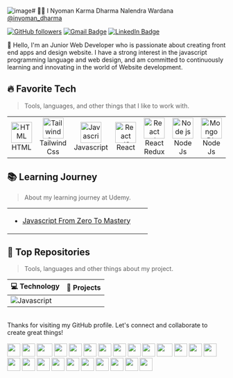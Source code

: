 ![image](https://github.com/Marst313/Marst313/assets/50996212/081527b5-31da-4eb3-ac9c-d89674ce523b)# 👨‍💻 I Nyoman Karma Dharma Nalendra Wardana [@inyoman_dharma]((https://www.instagram.com/inyoman_dharma/))

[![GitHub followers](https://img.shields.io/github/followers/Marst313?label=Follow&style=social)](https://github.com/Marst313/?tab=follow)
[![Gmail Badge](https://img.shields.io/badge/-dlegoinyoman1@gmail.com-c14438?style=social&logo=Gmail&logoColor=red&link=mailto:dlegoinyoman1@gmail.com)](mailto:dlegoinyoman1@gmail.com)
[![LinkedIn Badge](https://img.shields.io/badge/-LinkedIn-blue?style=social&logo=Linkedin&logoColor=blue&link=https://www.linkedin.com/in/i-nyoman-karma-dharma-nalendra-wardana/)](https://www.linkedin.com/in/i-nyoman-karma-dharma-nalendra-wardana/)


:wave: Hello, I'm an Junior Web Developer who is passionate about creating front end apps and design website. I have a strong interest in the javascript programming language and web design, and am committed to continuously learning and innovating in the world of Website development.

<h2 align="left" id="macropower-tech">🔥 Favorite Tech</h2>

> Tools, languages, and other things that I like to work with.

<table>
  <tr>
  <td align="center"  width="96">
      <a>
        <img src="https://upload.wikimedia.org/wikipedia/commons/thumb/3/38/HTML5_Badge.svg/2048px-HTML5_Badge.svg.png" width="48" height="48" alt="HTML" />
      <br>HTML
    </td>
   <td align="center"  width="96">
      <a>
        <img src="https://upload.wikimedia.org/wikipedia/commons/thumb/d/d5/Tailwind_CSS_Logo.svg/320px-Tailwind_CSS_Logo.svg.png" width="48" height="48" alt="Tailwind Css" />
      </a>
      <br>Tailwind Css
    </td>
    <td align="center" width="96">
      <a>
       <img src="https://www.freepnglogos.com/uploads/javascript-png/javascript-vector-logo-yellow-png-transparent-javascript-vector-12.png" width="48" height="48" alt="Javascript" />
      </a>
      <br>Javascript
    </td>
    <td align="center" width="96">
      <a>
     <img src="https://upload.wikimedia.org/wikipedia/commons/thumb/a/a7/React-icon.svg/768px-React-icon.svg.png" width="48" height="48" alt="React JS" />
      </a>
      <br>React
    </td>
    <td align="center" width="96">
      <a>
        <img src="https://miro.medium.com/v2/resize:fit:500/1*tOI6UC5EaS2fPItCesI-AQ.png" width="48" height="48" alt="React redux" />
      </a>
      <br>React Redux
    </td>
 <td align="center" width="96">
      <a>
        <img src="https://seeklogo.com/images/N/nodejs-logo-FBE122E377-seeklogo.com.png" width="48" height="48" alt="Node js" />
      </a>
      <br>Node Js
    </td>
 <td align="center" width="96">
      <a>
        <img src="https://w7.pngwing.com/pngs/956/695/png-transparent-mongodb-original-wordmark-logo-icon-thumbnail.png" width="48" height="48" alt="Mongo Db" />
      </a>
      <br>Node Js
    </td>
  </tr>
</table>

<h2 align="left" id="macropower-tech">📚 Learning Journey</h2>

> About my learning journey at Udemy.

<table>
<tr>
<td>

<!-- BLOG-POST-LIST:START -->
- [Javascript From Zero To Mastery]()

<!-- BLOG-POST-LIST:END -->

</td>
<td>

<!-- BLOG-POST-LIST:START -->

<!-- BLOG-POST-LIST:END -->

</td>
<td>

<!-- BLOG-POST-LIST:START -->

<!-- BLOG-POST-LIST:END -->

</td>
</tr>
</table>

<h2 align="left" id="macropower-tech">🎯 Top Repositories</h2>

> Tools, languages and other things about my project.

<!-- START OF PROFILE STACK, DO NOT REMOVE -->
| 💻 **Technology** | 🚀 **Projects** |
| - | - |
| ![Javascript](https://img.shields.io/static/v1?label=&message=Javascript&color=3776AB&logo=Javascript&logoColor=FFFFFF)|

<!-- END OF PROFILE STACK, DO NOT REMOVE -->

<!-- BLOG-POST-LIST:START -->
<br>
Thanks for visiting my GitHub profile. Let's connect and collaborate to create great things!
<!-- BLOG-POST-LIST:END -->


<div>
  <br>
    <img src="https://cultofthepartyparrot.com/parrots/hd/githubparrot.gif" width="30" height="30"/>
    <img src="https://cultofthepartyparrot.com/flags/hd/indiaparrot.gif" width="30" height="30"/>
    <img src="https://cultofthepartyparrot.com/parrots/asyncparrot.gif" width="36" height="30"/>
    <img src="https://cultofthepartyparrot.com/parrots/hd/exceptionallyfastparrot.gif" width="30" height="30"/>
    <img src="https://cultofthepartyparrot.com/parrots/hd/60fpsparrot.gif" width="30" height="30"/>
    <img src="https://cultofthepartyparrot.com/parrots/hd/jumpingparrot.gif" width="30" height="30"/>
    <img src="https://cultofthepartyparrot.com/parrots/hd/opensourceparrot.gif" width="30" height="30"/>
    <img src="https://cultofthepartyparrot.com/parrots/hd/dealwithitnowparrot.gif" width="30" height="30"/>
    <img src="https://cultofthepartyparrot.com/parrots/hd/hypnoparrotlight.gif" width="30" height="30"/>
    <img src="https://cultofthepartyparrot.com/parrots/databaseparrot.gif" width="30" height="30"/>
    <img src="https://cultofthepartyparrot.com/parrots/fixparrot.gif" width="36" height="30"/>
    <img src="https://cultofthepartyparrot.com/parrots/hd/laptop_parrot.gif" width="30" height="30"/>
    <img src="https://cultofthepartyparrot.com/parrots/hd/spinningparrot.gif" width="30" height="30"/>
    <img src="https://cultofthepartyparrot.com/parrots/hd/levitationparrot.gif" width="30" height="30"/>
    <img src="https://cultofthepartyparrot.com/parrots/hd/meldparrot.gif" width="30" height="30"/>
    <img src="https://cultofthepartyparrot.com/parrots/slomoparrot.gif" width="30" height="30"/>
    <img src="https://cultofthepartyparrot.com/parrots/hd/moonwalkingparrot.gif" width="30" height="30"/>
    <img src="https://cultofthepartyparrot.com/parrots/hd/stableparrot.gif" width="30" height="30"/>
    <img src="https://cultofthepartyparrot.com/parrots/hd/scienceparrot.gif" width="30" height="30"/>
    <img src="https://cultofthepartyparrot.com/parrots/hd/pirateparrot.gif" width="30" height="30"/>
    <img src="https://cultofthepartyparrot.com/parrots/hd/footballparrot.gif" width="30" height="30"/>
    <img src="https://cultofthepartyparrot.com/parrots/hd/illuminatiparrot.gif" width="30" height="30"/>
    <img src="https://cultofthepartyparrot.com/parrots/hd/hypnoparrotdark.gif" width="30" height="30"/>
    <img src="https://cultofthepartyparrot.com/parrots/hd/mustacheparrot.gif" width="30" height="30"/>
</div>
